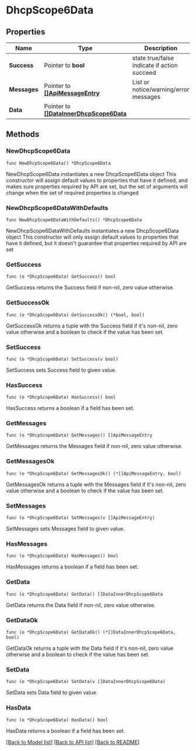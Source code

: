 # DhcpScope6Data

## Properties

Name | Type | Description | Notes
------------ | ------------- | ------------- | -------------
**Success** | Pointer to **bool** | state true/false indicate if action succeed | [optional] 
**Messages** | Pointer to [**[]ApiMessageEntry**](ApiMessageEntry.md) | List or notice/warning/error messages | [optional] 
**Data** | Pointer to [**[]DataInnerDhcpScope6Data**](DataInnerDhcpScope6Data.md) |  | [optional] 

## Methods

### NewDhcpScope6Data

`func NewDhcpScope6Data() *DhcpScope6Data`

NewDhcpScope6Data instantiates a new DhcpScope6Data object
This constructor will assign default values to properties that have it defined,
and makes sure properties required by API are set, but the set of arguments
will change when the set of required properties is changed

### NewDhcpScope6DataWithDefaults

`func NewDhcpScope6DataWithDefaults() *DhcpScope6Data`

NewDhcpScope6DataWithDefaults instantiates a new DhcpScope6Data object
This constructor will only assign default values to properties that have it defined,
but it doesn't guarantee that properties required by API are set

### GetSuccess

`func (o *DhcpScope6Data) GetSuccess() bool`

GetSuccess returns the Success field if non-nil, zero value otherwise.

### GetSuccessOk

`func (o *DhcpScope6Data) GetSuccessOk() (*bool, bool)`

GetSuccessOk returns a tuple with the Success field if it's non-nil, zero value otherwise
and a boolean to check if the value has been set.

### SetSuccess

`func (o *DhcpScope6Data) SetSuccess(v bool)`

SetSuccess sets Success field to given value.

### HasSuccess

`func (o *DhcpScope6Data) HasSuccess() bool`

HasSuccess returns a boolean if a field has been set.

### GetMessages

`func (o *DhcpScope6Data) GetMessages() []ApiMessageEntry`

GetMessages returns the Messages field if non-nil, zero value otherwise.

### GetMessagesOk

`func (o *DhcpScope6Data) GetMessagesOk() (*[]ApiMessageEntry, bool)`

GetMessagesOk returns a tuple with the Messages field if it's non-nil, zero value otherwise
and a boolean to check if the value has been set.

### SetMessages

`func (o *DhcpScope6Data) SetMessages(v []ApiMessageEntry)`

SetMessages sets Messages field to given value.

### HasMessages

`func (o *DhcpScope6Data) HasMessages() bool`

HasMessages returns a boolean if a field has been set.

### GetData

`func (o *DhcpScope6Data) GetData() []DataInnerDhcpScope6Data`

GetData returns the Data field if non-nil, zero value otherwise.

### GetDataOk

`func (o *DhcpScope6Data) GetDataOk() (*[]DataInnerDhcpScope6Data, bool)`

GetDataOk returns a tuple with the Data field if it's non-nil, zero value otherwise
and a boolean to check if the value has been set.

### SetData

`func (o *DhcpScope6Data) SetData(v []DataInnerDhcpScope6Data)`

SetData sets Data field to given value.

### HasData

`func (o *DhcpScope6Data) HasData() bool`

HasData returns a boolean if a field has been set.


[[Back to Model list]](../README.md#documentation-for-models) [[Back to API list]](../README.md#documentation-for-api-endpoints) [[Back to README]](../README.md)



